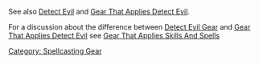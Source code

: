 See also [Detect Evil](Detect_Evil "wikilink") and [Gear That Applies
Detect Evil](:Category:_Gear_That_Applies_Detect_Evil "wikilink").

For a discussion about the difference between [Detect Evil
Gear](:Category:Detect_Evil_Gear "wikilink") and [Gear That Applies
Detect Evil](:Category:Gear_That_Applies_Detect_Evil "wikilink") see
[Gear That Applies Skills And
Spells](:Category:Gear_That_Applies_Skills_And_Spells "wikilink")

[Category: Spellcasting Gear](Category:_Spellcasting_Gear "wikilink")
